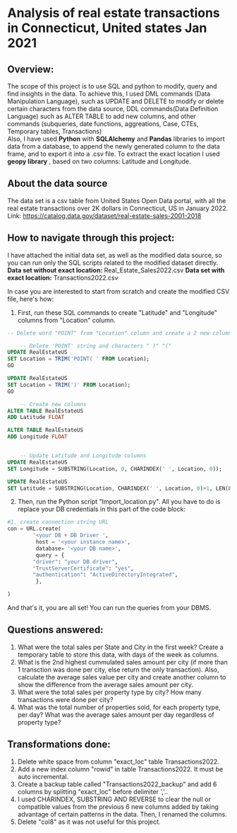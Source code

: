 # Analysis of real estate transactions in Connecticut, United states Jan 2021

## Overview:

The scope of this project is to use SQL and python to modify, query and find insights in the data. 
To achieve this, I used DML commands (Data Manipulation Language), such as UPDATE and DELETE to modify or delete certain characters from the data source, DDL commands(Data Definition Language) such as ALTER TABLE to add new columns, and other commands (subqueries, date functions, aggreations, Case, CTEs, Temporary tables, Transactions) <br>
Also, I have used **Python** with **SQLAlchemy** and **Pandas** libraries to import data from a database, to append the newly generated column to the data frame, and to export it into a .csv file. To extract the exact location I used  **geopy library** , based on two columns: Latitude and Longitude.
 

## About the data source
The data set is a csv table from United States Open Data portal, with all the real estate transactions over 2K dollars in Connecticut, US in January 2022. 
Link: https://catalog.data.gov/dataset/real-estate-sales-2001-2018



## How to navigate through this project:
I have attached the initial data set, as well as the modified data source, so you can run only the SQL scripts related to the modified dataset directly. 
**Data set without exact location:** Real_Estate_Sales2022.csv
**Data set with exact location:** Transactions2022.csv

In case you are interested to start from scratch and create the modified CSV file, here's how:


1. First, run these SQL commands to create "Latitude" and "Longitude" columns from "Location" column.

```SQL
-- Delete word "POINT" from "Location" column and create a 2 new columns: Latitude and longitude based on 'Location' file

	-- Delete 'POINT' string and characters " )" "("
UPDATE RealEstateUS 
SET Location = TRIM('POINT( ' FROM Location);
GO

UPDATE RealEstateUS 
SET Location = TRIM(')' FROM Location);
GO

	-- Create new columns
ALTER TABLE RealEstateUS
ADD Latitude FLOAT  

ALTER TABLE RealEstateUS
ADD Longitude FLOAT  


	-- Update Latitude and Longitude columns
UPDATE RealEstateUS
SET Longitude = SUBSTRING(Location, 0, CHARINDEX(' ', Location, 0));

UPDATE RealEstateUS
SET Latitude = SUBSTRING(Location, CHARINDEX(' ', Location, 0)+1, LEN(Location));
```

2. Then, run the Python script "Import_location.py". All you have to do is replace your DB credentials in this part of the code block:

```python
#1. create connection string URL
con = URL.create(
        '<your DB + DB Driver ',
         host = '<your instance name>',
         database= '<your DB name>',
         query = {
        "driver": "your DB driver",
        "TrustServerCertificate": "yes",
        "authentication": "ActiveDirectoryIntegrated",
         },

)
```
And that's it, you are all set! You can run the queries from your DBMS.


## Questions answered:
1. What were the total sales per State and City in the first week? Create a temporary table to store this data, with days of the week as columns.
2. What is the 2nd highest cummulated sales amount per city (if more than 1 transction was done per city, else return the only transaction). 
Also, calculate the average sales value per city and create another column to show the difference from the average sales amount per city.
3. What were the total sales per property type by city? How many transactions were done per city?
4. What was the total number of properties sold, for each property type, per day? What was the average sales amount per day regardless of property type?



## Transformations done:
1. Delete white space from column "exact_loc" table Transactions2022.
2. Add a new index column "rowid" in table Transactions2022. It must  be auto incremental.
3. Create a backup table called "Transactions2022_backup" and add 6 columns by splitting "exact_loc"  before delimiter ','..
4. I used CHARINDEX, SUBSTRING AND REVERSE to clear the null or compatible values from the previous 6 new columns added by taking advantage of certain patterns in the data. Then, I renamed the columns.
5. Delete "col8" as it was not useful for this project.